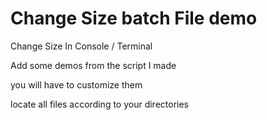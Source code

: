 # Change Size batch File demo
Change Size In Console / Terminal

Add some demos from the script I made

you will have to customize them

locate all files according to your directories
